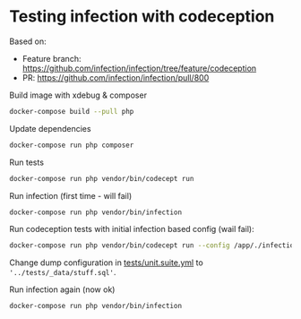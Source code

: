 # Testing infection with codeception

Based on: 

* Feature branch: https://github.com/infection/infection/tree/feature/codeception
* PR: https://github.com/infection/infection/pull/800

Build image with xdebug & composer

```bash
docker-compose build --pull php
```

Update dependencies

```bash
docker-compose run php composer
```

Run tests

```bash
docker-compose run php vendor/bin/codecept run
```

Run infection (first time - will fail)

```bash
docker-compose run php vendor/bin/infection
```

Run codeception tests with initial infection based config (wail fail):

```bash
docker-compose run php vendor/bin/codecept run --config /app/./infection/codeception.initial.infection.yml --coverage-phpunit codeception-coverage-xml --xml /app/./infection/junit.xml
```

Change dump configuration in [tests/unit.suite.yml](./tests/unit.suite.yml) to ```'../tests/_data/stuff.sql'```.

Run infection again (now ok)

```bash
docker-compose run php vendor/bin/infection
```
